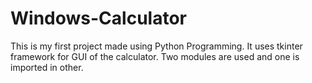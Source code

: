 # Windows-Calculator
This is my first project made using Python Programming. It uses tkinter framework for GUI of the calculator. Two modules are used and one is imported in other.
